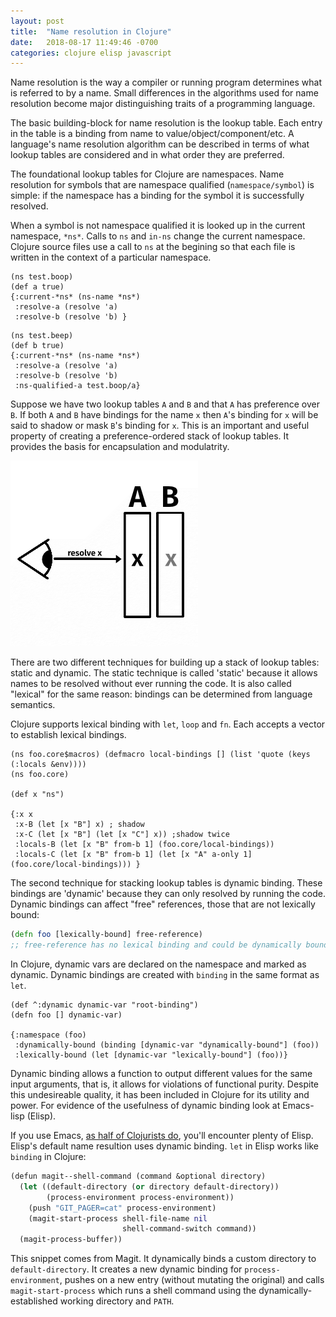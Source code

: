 ```yaml
---
layout: post
title:  "Name resolution in Clojure"
date:   2018-08-17 11:49:46 -0700
categories: clojure elisp javascript
---
```

Name resolution is the way a compiler or running program determines what is referred to by a name. Small differences in the algorithms used for name resolution become major distinguishing traits of a programming language.

The basic building-block for name resolution is the lookup table. Each entry in the table is a binding from name to value/object/component/etc.  A language's name resolution algorithm can be described in terms of what lookup tables are considered and in what order they are preferred.

The foundational lookup tables for Clojure are namespaces. Name resolution for symbols that are namespace qualified (`namespace/symbol`) is simple: if the namespace has a binding for the symbol it is successfully resolved.

When a symbol is not namespace qualified it is looked up in the current namespace, `*ns*`. Calls to `ns` and `in-ns` change the current namespace. Clojure source files use a call to `ns` at the begining so that each file is written in the context of a particular namespace.

~~~klipse
(ns test.boop)
(def a true)
{:current-*ns* (ns-name *ns*)
 :resolve-a (resolve 'a)
 :resolve-b (resolve 'b) }
~~~

~~~klipse
(ns test.beep)
(def b true)
{:current-*ns* (ns-name *ns*)
 :resolve-a (resolve 'a)
 :resolve-b (resolve 'b)
 :ns-qualified-a test.boop/a}
~~~

Suppose we have two lookup tables `A` and `B` and that `A` has preference over `B`. If both `A` and `B` have bindings for the name `x` then `A`'s binding for `x` will be said to shadow or mask `B`'s binding for `x`. This is an important and useful property of creating a preference-ordered stack of lookup tables. It provides the basis for encapsulation and modulatrity.

![image](/assets/name-resolution.png)

There are two different techniques for building up a stack of lookup tables: static and dynamic. The static technique is called 'static' because it allows names to be resolved without ever running the code. It is also called "lexical" for the same reason: bindings can be determined from language semantics.

Clojure supports lexical binding with `let`, `loop` and `fn`. Each accepts a vector to establish lexical bindings.

~~~klipse
(ns foo.core$macros) (defmacro local-bindings [] (list 'quote (keys (:locals &env))))
(ns foo.core)

(def x "ns")

{:x x
 :x-B (let [x "B"] x) ; shadow
 :x-C (let [x "B"] (let [x "C"] x)) ;shadow twice
 :locals-B (let [x "B" from-b 1] (foo.core/local-bindings))
 :locals-C (let [x "B" from-b 1] (let [x "A" a-only 1] (foo.core/local-bindings))) }
~~~

The second technique for stacking lookup tables is dynamic binding. These bindings are 'dynamic' because they can only resolved by running the code. Dynamic bindings can affect "free" references, those that are not lexically bound:

``` clojure
(defn foo [lexically-bound] free-reference)
;; free-reference has no lexical binding and could be dynamically bound
```

In Clojure, dynamic vars are declared on the namespace and marked as dynamic. Dynamic bindings are created with `binding` in the same format  as `let`.

~~~klipse
(def ^:dynamic dynamic-var "root-binding")
(defn foo [] dynamic-var)

{:namespace (foo)
 :dynamically-bound (binding [dynamic-var "dynamically-bound"] (foo))
 :lexically-bound (let [dynamic-var "lexically-bound"] (foo))}
~~~

Dynamic binding allows a function to output different values for the same input arguments, that is, it allows for violations of functional purity. Despite this undesireable quality, it has been included in Clojure for its utility and power. For evidence of the usefulness of dynamic binding look at Emacs-lisp (Elisp).

If you use Emacs, [as half of Clojurists do](http://blog.cognitect.com/blog/2017/1/31/clojure-2018-results), you'll encounter plenty of Elisp. Elisp's default name resultion uses dynamic binding. `let` in Elisp works like `binding` in Clojure:

``` clj
(defun magit--shell-command (command &optional directory)
  (let ((default-directory (or directory default-directory))
        (process-environment process-environment))
    (push "GIT_PAGER=cat" process-environment)
    (magit-start-process shell-file-name nil
                         shell-command-switch command))
  (magit-process-buffer))
```

This snippet comes from Magit. It dynamically binds a custom directory to `default-directory`. It creates a new dynamic binding for `process-environment`, pushes on a new entry (without mutating the original) and calls `magit-start-process` which runs a shell command using the dynamically-established working directory and `PATH`.
